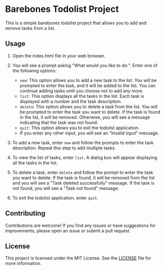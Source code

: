 # Barebones Todolist Project

This is a simple barebones todolist project that allows you to add and remove tasks from a list.

## Usage

1. Open the index.html file in your web browser.
2. You will see a prompt asking "What would you like to do:". Enter one of the following options:
   - `new`: This option allows you to add a new task to the list. You will be prompted to enter the task, and it will be added to the list. You can continue adding tasks until you choose not to add any more.
   - `list`: This option displays all the tasks in the list. Each task is displayed with a number and the task description.
   - `delete`: This option allows you to delete a task from the list. You will be prompted to enter the task you want to delete. If the task is found in the list, it will be removed. Otherwise, you will see a message indicating that the task was not found.
   - `quit`: This option allows you to exit the todolist application.
   - If you enter any other input, you will see an "Invalid input" message.

3. To add a new task, enter `new` and follow the prompts to enter the task description. Repeat this step to add multiple tasks.
4. To view the list of tasks, enter `list`. A dialog box will appear displaying all the tasks in the list.
5. To delete a task, enter `delete` and follow the prompt to enter the task you want to delete. If the task is found, it will be removed from the list and you will see a "Task deleted successfully" message. If the task is not found, you will see a "Task not found" message.
6. To exit the todolist application, enter `quit`.

## Contributing

Contributions are welcome! If you find any issues or have suggestions for improvements, please open an issue or submit a pull request.

## License

This project is licensed under the MIT License. See the [LICENSE](LICENSE) file for more information.
